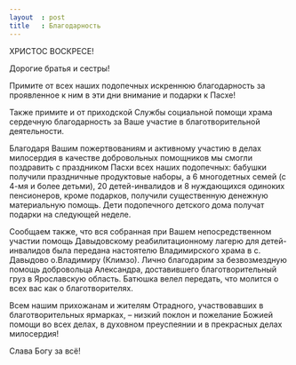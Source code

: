 ```yaml
---
layout  : post
title   : Благодарность
---
```

ХРИСТОС ВОСКРЕСЕ!

Дорогие братья и сестры!

Примите от всех наших подопечных искреннюю благодарность за проявленное к ним в эти дни внимание и подарки к Пасхе!

Также примите и от приходской Службы социальной помощи храма сердечную благодарность за Ваше участие в благотворительной деятельности.

Благодаря Вашим пожертвованиям и активному участию в делах милосердия в качестве добровольных помощников мы смогли поздравить с праздником Пасхи всех наших подопечных: бабушки получили праздничные продуктовые наборы, а 6 многодетных семей (с 4-мя и более детьми), 20 детей-инвалидов и 8 нуждающихся одиноких пенсионеров, кроме подарков, получили существенную денежную материальную помощь. Дети подопечного детского дома получат подарки на следующей неделе.

Сообщаем также, что вся собранная при Вашем непосредственном участии помощь Давыдовскому реабилитационному лагерю для детей-инвалидов была передана настоятелю Владимирского храма в с. Давыдово о.Владимиру (Климзо). Лично благодарим за безвозмездную помощь добровольца Александра, доставившего благотворительный груз в Ярославскую область. Батюшка велел передать, что молится о всех вас как о благотворителях.

Всем нашим прихожанам и жителям Отрадного, участвовавших в благотворительных ярмарках, – низкий поклон и пожелание Божией помощи во всех делах, в духовном преуспеянии и в прекрасных делах милосердия!

Слава Богу за всё!
